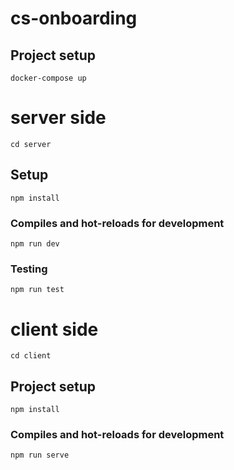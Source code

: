 # cs-onboarding

## Project setup
```
docker-compose up
```

# server side
```
cd server
```

## Setup
```
npm install
```

### Compiles and hot-reloads for development
```
npm run dev
```

### Testing
```
npm run test
```

# client side
```
cd client
```

## Project setup
```
npm install
```

### Compiles and hot-reloads for development
```
npm run serve
```




